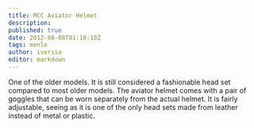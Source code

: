 ```yaml
---
title: MCC Aviator Helmet
description:
published: true
date: 2012-08-08T01:10:10Z
tags: menlo
author: iversia
editor: markdown
---
```


One of the older models. It is still considered a fashionable head set compared to most older models. The aviator helmet comes with a pair of goggles that can be worn separately from the actual helmet. It is fairly adjustable, seeing as it is one of the only head sets made from leather instead of metal or plastic.